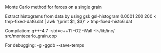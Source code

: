 Monte Carlo method for forces on a single grain

Extract histograms from data by using gsl:
gsl-histogram 0.0001 200 200 < tmp-fixed-dat6.dat | awk '{print $1, $3}' > tmp-fixed-histo6.dat


Compilation:
g++-4.7 -std=c++11 -O2 -Wall -I~/lib/inc/ src/montecarlo_grain.cpp

For debugging: -g -ggdb --save-temps